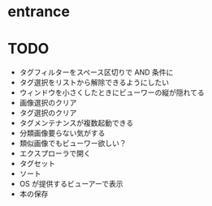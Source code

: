 # entrance

# TODO
- タグフィルターをスペース区切りで AND 条件に
- タグ選択をリストから解除できるようにしたい
- ウィンドウを小さくしたときにビューワーの縦が隠れてる
- 画像選択のクリア
- タグ選択のクリア
- タグメンテナンスが複数起動できる
- 分類画像要らない気がする
- 類似画像でもビューワー欲しい？
- エクスプローラで開く
- タグセット
- ソート
- OS が提供するビューアーで表示
- 本の保存
